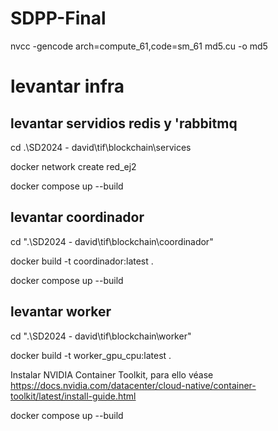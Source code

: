 # SDPP-Final

nvcc -gencode arch=compute_61,code=sm_61 md5.cu -o md5

# levantar infra

## levantar servidios redis y 'rabbitmq

cd .\SD2024 - david\tif\blockchain\services

docker network create red_ej2

docker compose up --build

## levantar coordinador

cd ".\SD2024 - david\tif\blockchain\coordinador"

docker build -t coordinador:latest .

docker compose up --build

## levantar worker

cd ".\SD2024 - david\tif\blockchain\worker"

docker build -t worker_gpu_cpu:latest .

Instalar NVIDIA Container Toolkit, para ello véase https://docs.nvidia.com/datacenter/cloud-native/container-toolkit/latest/install-guide.html

docker compose up --build
